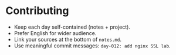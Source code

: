 # Contributing

- Keep each day self-contained (notes + project).
- Prefer English for wider audience.
- Link your sources at the bottom of `notes.md`.
- Use meaningful commit messages: `day-012: add nginx SSL lab`.
